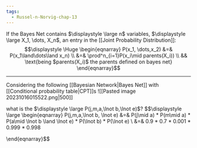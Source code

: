 ```yaml
---
tags:
  - Russel-n-Norvig-chap-13
---
```


If the Bayes Net contains $\displaystyle \large n$ variables, $\displaystyle \large X_1, \dots, X_n$, an entry in the [[Joint Probability Distribution]]:
$$\displaystyle \Huge \begin{eqnarray} 
P(x_1, \dots,x_2) &=& P(x_1\land\dots\land x_n) \\
&=& \prod^n_{i=1}P(x_i\mid parents(X_i)) \\
&& \text{being $parents(X_i)$ the parents defined on bayes net}
\end{eqnarray}$$

---
Considering the following [[Bayesian Network|Bayes Net]] with [[Conditional probability table|CPT]]s
![[Pasted image 20231016015522.png|500]]

what is the $\displaystyle \large P(j,m,a,\lnot b,\lnot e)$?
$$\displaystyle \large \begin{eqnarray} 
P(j,m,a,\lnot b, \lnot e) &=& 
P(j\mid a) * P(m\mid a) * P(a\mid \lnot b \land \lnot e) * P(\lnot b) * P(\lnot e)
\\ &=& 
0.9 * 0.7 * 0.001 * 0.999 * 0.998

\end{eqnarray}$$